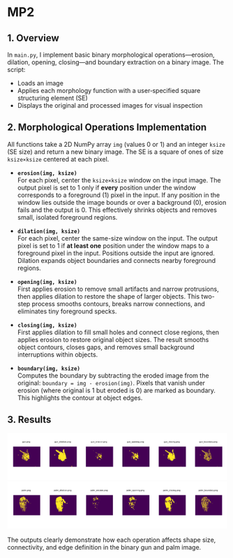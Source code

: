 # MP2
## 1. Overview
In `main.py`, I implement basic binary morphological operations—erosion, dilation, opening, closing—and boundary extraction on a binary image. The script:

- Loads an image
- Applies each morphology function with a user‑specified square structuring element (SE)
- Displays the original and processed images for visual inspection

## 2. Morphological Operations Implementation
All functions take a 2D NumPy array `img` (values 0 or 1) and an integer `ksize` (SE size) and return a new binary image. The SE is a square of ones of size `ksize×ksize` centered at each pixel.

- **`erosion(img, ksize)`**  
  For each pixel, center the `ksize×ksize` window on the input image. The output pixel is set to 1 only if **every** position under the window corresponds to a foreground (1) pixel in the input. If any position in the window lies outside the image bounds or over a background (0), erosion fails and the output is 0. This effectively shrinks objects and removes small, isolated foreground regions.

- **`dilation(img, ksize)`**  
  For each pixel, center the same-size window on the input. The output pixel is set to 1 if **at least one** position under the window maps to a foreground pixel in the input. Positions outside the input are ignored. Dilation expands object boundaries and connects nearby foreground regions.

- **`opening(img, ksize)`**  
  First applies erosion to remove small artifacts and narrow protrusions, then applies dilation to restore the shape of larger objects. This two-step process smooths contours, breaks narrow connections, and eliminates tiny foreground specks.

- **`closing(img, ksize)`**  
  First applies dilation to fill small holes and connect close regions, then applies erosion to restore original object sizes. The result smooths object contours, closes gaps, and removes small background interruptions within objects.

- **`boundary(img, ksize)`**  
  Computes the boundary by subtracting the eroded image from the original: `boundary = img - erosion(img)`. Pixels that vanish under erosion (where original is 1 but eroded is 0) are marked as boundary. This highlights the contour at object edges.

## 3. Results
![Gun Results](results/gun_results.png)
![Palm Results](results/palm_results.png)

The outputs clearly demonstrate how each operation affects shape size, connectivity, and edge definition in the binary gun and palm image.

